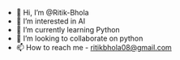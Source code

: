 - 👋 Hi, I’m @Ritik-Bhola
- 👀 I’m interested in AI
- 🌱 I’m currently learning Python
- 💞️ I’m looking to collaborate on python
- 📫 How to reach me - ritikbhola08@gmail.com

<!---
Ritik-Bhola/Ritik-Bhola is a ✨ special ✨ repository because its `README.md` (this file) appears on your GitHub profile.
You can click the Preview link to take a look at your changes.
--->
